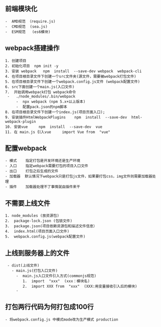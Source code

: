 ##  前端模块化
    -  AMD规范 （require.js)
    -  CMD规范  (sea.js)
    -  ESM规范   (es6模块)
##  webpack搭建操作
    1. 创建项目
    2. 初始化项目  npm init -y
    3. 安装 webpack   npm  install  --save-dev webpack  webpack-cli
    4. 在项目根目录文件下创建一个src文件夹(源文件，需要被webpack打包文件)
    5. 在项目根目录文件下创建一个webpack.config.js文件 (webpack配置文件)
    6. src下面创建一个main.js(入口文件)
    7.  开始调用webpack打包 webpack命令
     -   ./node_modules/.bin/webpack
         -  npx webpack (npm 5.x+以上版本)
         -  配置pack.json的npm脚本
    8. 在项目根目录文件下创建一个index.js(项目页面入口);
    9. 安装插件HtmlWebpackPlugins    npm  install  --save-dev  html-webpack-plugin
    10. 安装vue     npm  install  --save-dev  vue
    11. 在 main.js 引入vue     import Vue from  "vue" 
   

##  配置webpack
    - 模式    指定打包是开发环境还是生产环境
    - 入口    指定webpack需要打包的项目入口文件
    - 出口    打包之后生成的文件
    - 加载器  默认情况下webpack只是打包js文件，如果要打包css，img文件则需要加载器处理
    - 插件    加载器处理不了事情就由插件来干

##  不需要上线文件
    1. node_modules (放资源包)
    2.  package-lock.json (包锁文件)
    3.  package.json(项目依赖资源包和描述文件信息）
    4.  index.html(项目页面入口文件)
    5.  webpack.config.js(webpack配置文件)
##  上线到服务器上的文件 
     - dist(上线文件)
       - main.js(打包入口文件)
         -  main.js入口文件引入方式(commonjs规范)
            1.  import  "xxx"  (xxx：模块名)
            2.  import XXX from  "xxx"  (XXX:用变量接收引入后的模块)
         -   
           
      
##  打包两行代码为何打包成100行
    - 将webpack.config.js 中模式mode改为生产模式 production